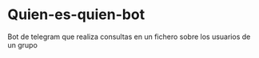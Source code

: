 # Quien-es-quien-bot
Bot de telegram que realiza consultas en un fichero sobre los usuarios de un grupo 
